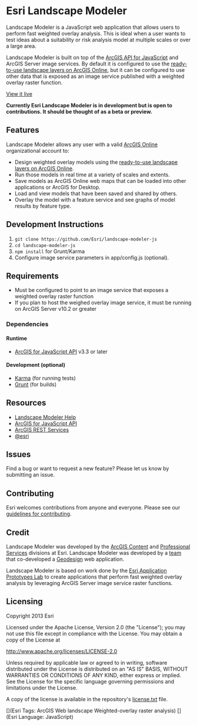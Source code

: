 # Esri Landscape Modeler

Landscape Modeler is a JavaScript web application that allows users to perform fast weighted overlay analysis. This is ideal when a user wants to test ideas about a suitability or risk analysis model at multiple scales or over a large area.

Landscape Modeler is built on top of the [ArcGIS API for JavaScript](https://developers.arcgis.com/en/javascript/) and ArcGIS Server image services. By default it is configured to use the [ready-to-use landscape layers on ArcGIS Online](http://esri.maps.arcgis.com/home/group.html?owner=esri&title=Landscape%20Layers), but it can be configured to use other data that is exposed as an image service published with a weighted overlay raster function.

[View it live](http://landscapemodeler.arcgis.com/)

<!-- TODO: add app screenshot -->
<!--![App](https://raw.github.com/Esri/dojo-bootstrap-ui-for-maps-js/master/dojo-bootstrap-ui-for-maps-js.png)-->

**Currently Esri Landscape Modeler is in development but is open to contributions. It should be thought of as a beta or preview.**

## Features

Landscape Modeler allows any user with a valid [ArcGIS Online](http://www.arcgis.com/) organizational account to:
* Design weighted overlay models using the [ready-to-use landscape layers on ArcGIS Online](http://esri.maps.arcgis.com/home/group.html?owner=esri&title=Landscape%20Layers).
* Run those models in real time at a variety of scales and extents.
* Save models as ArcGIS Online web maps that can be loaded into other applications or ArcGIS for Desktop.
* Load and view models that have been saved and shared by others.
* Overlay the model with a feature service and see graphs of model results by feature type.

## Development Instructions

1. `git clone https://github.com/Esri/landscape-modeler-js`
2. `cd landscape-modeler-js`
3. `npm install` for Grunt/Karma
4. Configure image service parameters in app/config.js (optional).

## Requirements

* Must be configured to point to an image service that exposes a weighted overlay raster function
* If you plan to host the weighed overlay image service, it must be running on ArcGIS Server v10.2 or greater

### Dependencies

#### Runtime

* [ArcGIS for JavaScript API](https://developers.arcgis.com/en/javascript/) v3.3 or later

#### Development (optional)

* [Karma](http://karma-runner.github.io) (for running tests)
* [Grunt](http://gruntjs.com) (for builds)

## Resources

* [Landscape Modeler Help](http://resources.arcgis.com/en/help/landscape-modeler/)
* [ArcGIS for JavaScript API](https://developers.arcgis.com/en/javascript/)
* [ArcGIS REST Services](http://resources.arcgis.com/en/help/arcgis-rest-api/)
* [@esri](http://twitter.com/esri)

## Issues

Find a bug or want to request a new feature?  Please let us know by submitting an issue.

## Contributing

Esri welcomes contributions from anyone and everyone. Please see our [guidelines for contributing](https://github.com/esri/contributing).

## Credit

Landscape Modeler was developed by the [ArcGIS Content](http://www.esri.com/data/find-data) and [Professional Services](http://www.esri.com/services/professional-services/) divisions at Esri. Landscape Modeler was developed by a [team](./AUTHORS.md) that co-developed a [Geodesign](http://www.esri.com/products/technology-topics/geodesign) web application.

Landscape Modeler is based on work done by the [Esri Application Prototypes Lab](https://maps.esri.com/demo/) to create applications that perform fast weighted overlay analysis by leveraging ArcGIS Server image service raster functions.

## Licensing
Copyright 2013 Esri

Licensed under the Apache License, Version 2.0 (the "License");
you may not use this file except in compliance with the License.
You may obtain a copy of the License at

   http://www.apache.org/licenses/LICENSE-2.0

Unless required by applicable law or agreed to in writing, software
distributed under the License is distributed on an "AS IS" BASIS,
WITHOUT WARRANTIES OR CONDITIONS OF ANY KIND, either express or implied.
See the License for the specific language governing permissions and
limitations under the License.

A copy of the license is available in the repository's [license.txt]( https://raw.github.com/Esri/esri-leaflet/master/license.txt) file.

[](Esri Tags: ArcGIS Web landscape Weighted-overlay raster analysis)
[](Esri Language: JavaScript)
